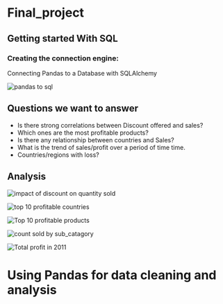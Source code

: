 # Final_project
## Getting started With SQL
### Creating the connection engine:
Connecting Pandas to a Database with SQLAlchemy

![pandas to sql](https://user-images.githubusercontent.com/108497494/204121351-e66bbe6d-8185-4960-9499-0019206aeedd.jpg)


## Questions we want to answer
- Is there strong correlations between Discount offered and sales?
- Which ones are the most profitable products? 
- Is there any relationship between countries and Sales? 
- What is the trend of sales/profit over a  period of time time. 
- Countries/regions with loss? 

## Analysis

![impact of discount on quantity sold](https://user-images.githubusercontent.com/108497494/204121432-643002c0-aba0-471b-905b-f5b420cb74bc.jpg)


![top 10 profitable countries](https://user-images.githubusercontent.com/108497494/204121440-09baa54d-3fd1-4c94-86eb-af8f792151e5.jpg)


![Top 10 profitable products](https://user-images.githubusercontent.com/108497494/204121443-58f2d011-137e-46ba-9213-df90ba7f063e.jpg)


![count sold by sub_catagory](https://user-images.githubusercontent.com/108497494/204121454-67e99103-da96-4c28-977f-9d48e2558766.jpg)


![Total profit in 2011](https://user-images.githubusercontent.com/108497494/204121471-3e1ffb22-17e6-498d-b0d5-c68b3562f26d.jpg)


# Using Pandas for data cleaning and analysis


